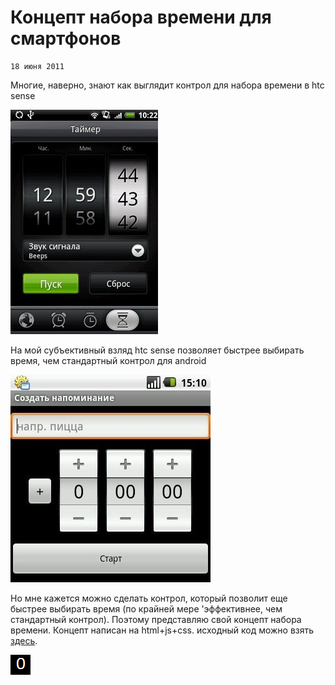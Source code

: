 <!--
{
  "draft": false,
  "tags": ["Программирование"]
}
-->

# Концепт набора времени для смартфонов

```blogEnginePageDate
18 июня 2011
```

Многие, наверно, знают как выглядит контрол для набора времени в htc sense

![img.png](img.png)

На мой субъективный взляд htc sense позволяет быстрее выбирать время, чем стандартный контрол для android

![img_2.png](img_2.png)

Но мне кажется можно сделать контрол, который позволит еще быстрее выбирать время (по крайней мере 'эффективнее, чем стандартный контрол). Поэтому представляю свой концепт набора времени.
Концепт написан на html+js+css. исходный код можно взять [здесь](MyTime.7z).

![img_1.png](img_1.png)



